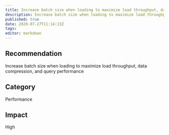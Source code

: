 ```yaml
---
title: Increase batch size when loading to maximize load throughput, data compression, and query performance
description: Increase batch size when loading to maximize load throughput, data compression, and query performance
published: true
date: 2020-07-27T11:14:13Z
tags:
editor: markdown
---
```


## Recommendation
Increase batch size when loading to maximize load throughput, data compression, and query performance

## Category
Performance

## Impact
High

